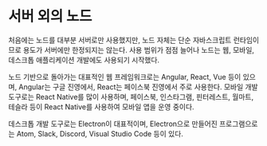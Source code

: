 # 서버 외의 노드

처음에는 노드를 대부분 서버로만 사용했지만, 노드 자체는 단순 자바스크립트 런타임이므로 용도가 서버에만 한정되지는 않는다. 사용 범위가 점점 늘어나 노드는 웹, 모바일, 데스크톱 애플리케이션 개발에도 사용되기 시작했다.

노드 기반으로 돌아가는 대표적인 웹 프레임워크로는 Angular, React, Vue 등이 있으며, Angular는 구글 진영에서, React는 페이스북 진영에서 주로 사용한다. 모바일 개발 도구로는 React Native를 많이 사용하며, 페이스북, 인스타그램, 핀터레스트, 월마트, 테슬라 등이 React Native를 사용하여 모바일 앱을 운영 중이다.

데스크톱 개발 도구로는 Electron이 대표적이며, Electron으로 만들어진 프로그램으로는 Atom, Slack, Discord, Visual Studio Code 등이 있다.
